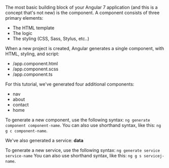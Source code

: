 The most basic building block of your Angular 7 application (and this is a concept that's not new) is the component. A component consists of three primary elements:

* The HTML template
* The logic
* The styling (CSS, Sass, Stylus, etc..)

When a new project is created, Angular generates a single component, with HTML, styling, and script:

* /app.component.html
* /app.component.scss
* /app.component.ts

For this tutorial, we've generated four additional components:

* nav
* about
* contact
* home

To generate a new component, use the following syntax:  `ng generate component component-name`.  You can also use shorthand syntax, like this:  `ng g c component-name`.

We've also generated a service: **data**

To generate a new service, use the following syntax:  `ng generate service service-name`  You can also use shorthand syntax, like this:  `ng g s servicej-name`.

